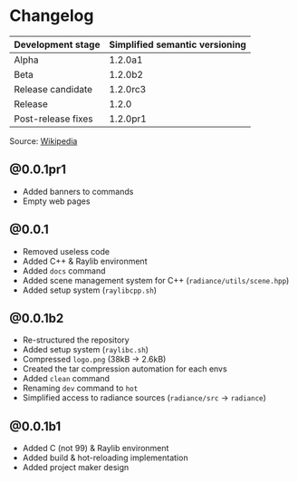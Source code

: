# Changelog

| Development stage  | Simplified semantic versioning |
|--------------------|--------------------------------|
| Alpha              | 1.2.0a1                        |
| Beta               | 1.2.0b2                        |
| Release candidate  | 1.2.0rc3                       |
| Release            | 1.2.0                          |
| Post-release fixes | 1.2.0pr1                       |

Source: [Wikipedia](https://en.wikipedia.org/wiki/Software_versioning)


## @0.0.1pr1
- Added banners to commands
- Empty web pages

## @0.0.1
- Removed useless code
- Added C++ & Raylib environment
- Added `docs` command
- Added scene management system for C++ (`radiance/utils/scene.hpp`)
- Added setup system (`raylibcpp.sh`)

## @0.0.1b2
- Re-structured the repository
- Added setup system (`raylibc.sh`)
- Compressed `logo.png` (38kB → 2.6kB)
- Created the tar compression automation for each envs
- Added `clean` command
- Renaming `dev` command to `hot`
- Simplified access to radiance sources (`radiance/src` → `radiance`)

## @0.0.1b1
- Added C (not 99) & Raylib environment
- Added build & hot-reloading implementation
- Added project maker design
